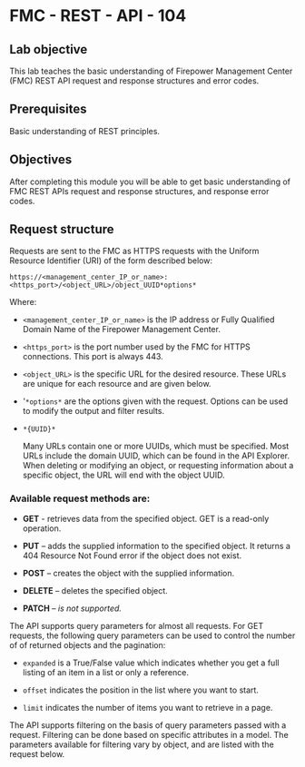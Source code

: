 # FMC - REST - API - 104

## Lab objective

This lab teaches the basic understanding of Firepower Management Center (FMC) REST API request and response structures and error codes.


## Prerequisites
Basic understanding of REST principles.


## Objectives
After completing this module you will be able to get basic understanding of FMC REST APIs request and response structures, and response error codes.

## Request structure
Requests are sent to the FMC as HTTPS requests with the Uniform Resource Identifier (URI) of the form described below:

`https://<management_center_IP_or_name>:<https_port>/<object_URL>/object_UUID*options*`

Where:

-   `<management_center_IP_or_name>` is the IP address or Fully Qualified Domain Name of the Firepower Management
      Center.

-   `<https_port>` is the port number used by the FMC for HTTPS connections. This port is always 443.

-   `<object_URL>` is the specific URL for the desired resource. These URLs are unique for each
      resource and are given below.

-   '`*options*` are the options given with the request. Options can be used to modify the output and filter results.

-   `*{UUID}*`

      Many URLs contain one or more UUIDs, which must be specified. Most URLs include the domain UUID, which can be found in the API Explorer. When deleting or modifying an object, or requesting information about a specific object, the URL will end with the object UUID.

### Available request methods are:

-   **GET** - retrieves data from the specified object. GET is a read-only operation.

-   **PUT** – adds the supplied information to the specified object. It returns a 404 Resource Not Found error if the object does not exist.

-  **POST** – creates the object with the supplied information.

-  **DELETE** – deletes the specified object.

-  **PATCH** – *is not supported.*

The API supports query parameters for almost all requests. For GET requests, the following query parameters can be used to control the number of of returned objects and the pagination:

-   `expanded` is a True/False value which indicates whether you get a full listing of an item in a list or only a reference.

-   `offset` indicates the position in the list where you want to start.

-   `limit` indicates the number of items you want to retrieve in a page.

The API supports filtering on the basis of query parameters passed with a request. Filtering can be done based on specific attributes in a model. The parameters available for filtering vary by object, and are listed with the request below.
